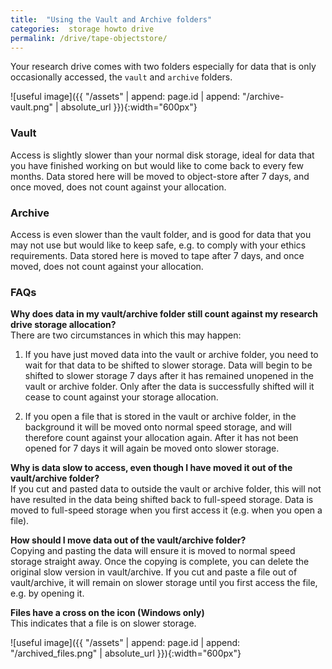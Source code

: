 ```yaml
---
title:  "Using the Vault and Archive folders"
categories:  storage howto drive
permalink: /drive/tape-objectstore/
---
```


Your research drive comes with two folders especially for data that is only occasionally accessed, the `vault` and `archive` folders.

![useful image]({{ "/assets" | append: page.id | append: "/archive-vault.png" | absolute_url }}){:width="600px"}

### Vault
Access is slightly slower than your normal disk storage, ideal for data that you have finished working on but would like to come back to every few months.
Data stored here will be moved to object-store after 7 days, and once moved, does not count against your allocation.

### Archive
Access is even slower than the vault folder, and is good for data that you may not use but would like to keep safe, e.g. to comply with your ethics requirements.
Data stored here is moved to tape after 7 days, and once moved, does not count against your allocation.


### FAQs
**Why does data in my vault/archive folder still count against my research drive storage allocation?**  
There are two circumstances in which this may happen:
1. If you have just moved data into the vault or archive folder, you need to wait for that data to be shifted to slower storage. Data will begin to be shifted to slower storage 7 days after it has remained unopened in the vault or archive folder. Only after the data is successfully shifted will it cease to count against your storage allocation.

2. If you open a file that is stored in the vault or archive folder, in the background it will be moved onto normal speed storage, and will therefore count against your allocation again. After it has not been opened for 7 days it will again be moved onto slower storage.

**Why is data slow to access, even though I have moved it out of the vault/archive folder?**  
If you cut and pasted data to outside the vault or archive folder, this will not have resulted in the data being shifted back to full-speed storage. Data is moved to full-speed storage when you first access it (e.g. when you open a file).

**How should I move data out of the vault/archive folder?**  
Copying and pasting the data will ensure it is moved to normal speed storage straight away. Once the copying is complete, you can delete the original slow version in vault/archive.
If you cut and paste a file out of vault/archive, it will remain on slower storage until you first access the file, e.g. by opening it. 

**Files have a cross on the icon (Windows only)**  
This indicates that a file is on slower storage.

![useful image]({{ "/assets" | append: page.id | append: "/archived_files.png" | absolute_url }}){:width="600px"}

